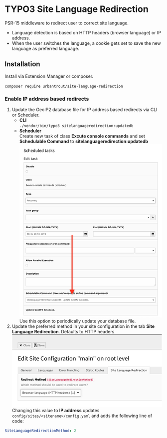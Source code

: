 # TYPO3 Site Language Redirection

PSR-15 middleware to redirect user to correct site language.

- Language detection is based on HTTP headers (browser language) or IP address.
- When the user switches the language, a cookie gets set to save the new language as preferred language.

## Installation

Install via Extension Manager or composer.  

`composer require urbantrout/site-language-redirection`

### Enable IP address based redirects

1. Update the GeoIP2 database file for IP address based redirects via CLI or Scheduler.
    * **CLI**  
    `./vendor/bin/typo3 sitelanguageredirection:updatedb`
    * **Scheduler**  
    Create new task of class **Excute console commands** and set **Schedulable Command** to **sitelanguageredirection:updatedb**  
    ![Settings of new scheduler task](Documentation/Images/scheduler.png)  
    Use this option to periodically update your database file.
2. Update the preferred method in your site configuration in the tab **Site Language Redirection**. Defaults to HTTP headers.  
![Screenshot of Site Language Redirection tab in site configuration](Documentation/Images/site-config.png)  
Changing this value to **IP address** updates `config/sites/<sitename>/config.yaml` and adds the following line of code:  
```yaml
SiteLanguageRedirectionMethod: 2
```
